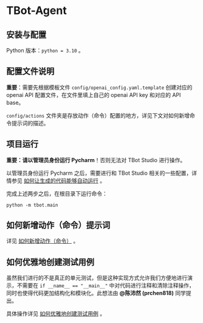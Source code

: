 # TBot-Agent

## 安装与配置

Python 版本：`python = 3.10` 。

## 配置文件说明

**重要**：需要先根据模板文件 `config/openai_config.yaml.template` 创建对应的 openai API 配置文件，在文件里填上自己的 openai API key 和对应的 API base。

`config/actions` 文件夹是存放动作（命令）配置的地方，详见下文对如何新增命令提示词的描述。

## 项目运行

**重要：请以管理员身份运行 Pycharm**！否则无法对 TBot Studio 进行操作。

以管理员身份运行 Pycharm 之后，需要进行和 TBot Studio 相关的一些配置，详情参见 [如何让生成的代码能够自动运行](docs/tbot.md) 。

完成上述两步之后，在根目录下运行命令：

```
python -m tbot.main
```

## 如何新增动作（命令）提示词

详见 [如何新增动作（命令）](docs/add_action.md) 。

## 如何优雅地创建测试用例

虽然我们进行的不是真正的单元测试，但是这种实现方式允许我们方便地进行演示，不需要在 `if __name__ == "__main__"` 中对代码进行注释和清除注释操作，同时也使得代码更加结构化和模块化。此想法由 **@陈沛然 (prchen818)** 同学提出。

具体操作详见 [如何优雅地创建测试用例](docs/test.md) 。
